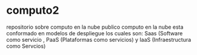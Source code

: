 # computo2
repositorio sobre computo en la nube publico
computo en la nube esta conformado en modelos de despliegue los cuales son:
Saas (Software como servicio , PaaS (Plataformas como servicios) y IaaS (Infraestructura como Servcios)
